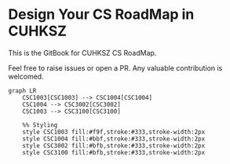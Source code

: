 # Design Your CS RoadMap in CUHKSZ

This is the GitBook for CUHKSZ CS RoadMap.

Feel free to raise issues or open a PR. Any valuable contribution is welcomed.



```mermaid
graph LR
    CSC1003[CSC1003] --> CSC1004[CSC1004]
    CSC1004 --> CSC3002[CSC3002]
    CSC1003 --> CSC3100[CSC3100]

    %% Styling
    style CSC1003 fill:#f9f,stroke:#333,stroke-width:2px
    style CSC1004 fill:#bbf,stroke:#333,stroke-width:2px
    style CSC3002 fill:#bfb,stroke:#333,stroke-width:2px
    style CSC3100 fill:#bfb,stroke:#333,stroke-width:2px
```
